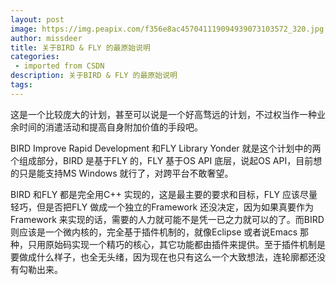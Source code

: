 ```yaml
---
layout: post
image: https://img.peapix.com/f356e8ac457041119094939073103572_320.jpg
author: missdeer
title: 关于BIRD & FLY 的最原始说明
categories: 
 - imported from CSDN
description: 关于BIRD & FLY 的最原始说明
tags: 
---
```


这是一个比较庞大的计划，甚至可以说是一个好高骛远的计划，不过权当作一种业余时间的消遣活动和提高自身附加价值的手段吧。

BIRD Improve Rapid Development 和FLY Library Yonder 就是这个计划中的两个组成部分，BIRD 是基于FLY 的，FLY 基于OS API 底层，说起OS API，目前想的只是能支持MS Windows 就行了，对跨平台不敢奢望。

BIRD 和FLY 都是完全用C++ 实现的，这是最主要的要求和目标，FLY 应该尽量轻巧，但是否把FLY 做成一个独立的Framework 还没决定，因为如果真要作为Framework 来实现的话，需要的人力就可能不是凭一已之力就可以的了。而BIRD 则应该是一个微内核的，完全基于插件机制的，就像Eclipse 或者说Emacs 那种，只用原始码实现一个精巧的核心，其它功能都由插件来提供。至于插件机制是要做成什么样子，也全无头绪，因为现在也只有这么一个大致想法，连轮廓都还没有勾勒出来。
